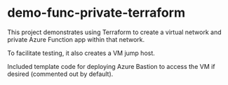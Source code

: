 # demo-func-private-terraform

This project demonstrates using Terraform to create a virtual network and private Azure Function app within that network.

To facilitate testing, it also creates a VM jump host.

Included template code for deploying Azure Bastion to access the VM if desired (commented out by default).
